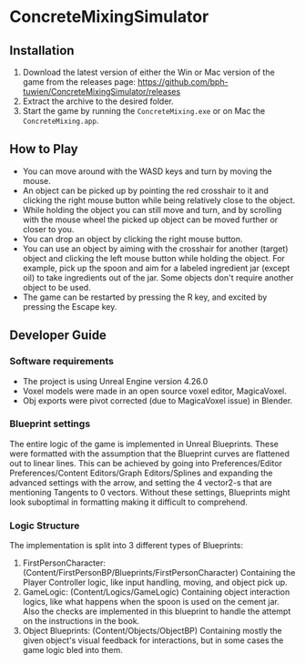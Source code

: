 # ConcreteMixingSimulator

## Installation

1. Download the latest version of either the Win or Mac version of the game from the releases page:
https://github.com/bph-tuwien/ConcreteMixingSimulator/releases
2. Extract the archive to the desired folder.
3. Start the game by running the `ConcreteMixing.exe` or on Mac the `ConcreteMixing.app`.

## How to Play

 * You can move around with the WASD keys and turn by moving the mouse.
 * An object can be picked up by pointing the red crosshair to it and clicking the right mouse button while being relatively close to the object.
 * While holding the object you can still move and turn, and by scrolling with the mouse wheel the picked up object can be moved further or closer to you.
 * You can drop an object by clicking the right mouse button.
 * You can use an object by aiming with the crosshair for another (target) object and clicking the left mouse button while holding the object. For example, pick up the spoon and aim for a labeled ingredient jar (except oil) to take ingredients out of the jar. Some objects don't require another object to be used. 
 * The game can be restarted by pressing the R key, and excited by pressing the Escape key.

## Developer Guide

### Software requirements

 * The project is using Unreal Engine version 4.26.0
 * Voxel models were made in an open source voxel editor, MagicaVoxel.
 * Obj exports were pivot corrected (due to MagicaVoxel issue) in Blender.

### Blueprint settings

The entire logic of the game is implemented in Unreal Blueprints. These were formatted with the assumption that the Blueprint curves are flattened out to linear lines. 
This can be achieved by going into Preferences/Editor Preferences/Content Editors/Graph Editors/Splines and expanding the advanced settings with the arrow, and setting the 4 vector2-s that are mentioning Tangents to 0 vectors. Without these settings, Blueprints might look suboptimal in formatting making it difficult to comprehend.

### Logic Structure

The implementation is split into 3 different types of Blueprints:
 1. FirstPersonCharacter: (Content/FirstPersonBP/Blueprints/FirstPersonCharacter)
    Containing the Player Controller logic, like input handling, moving, and object pick up.
 2. GameLogic: (Content/Logics/GameLogic)
    Containing object interaction logics, like what happens when the spoon is used on the cement jar. Also the checks are implemented in this blueprint to handle the attempt on the instructions in the book.
 3. Object Blueprints: (Content/Objects/ObjectBP)
    Containing mostly the given object's visual feedback for interactions, but in some cases the game logic bled into them.


